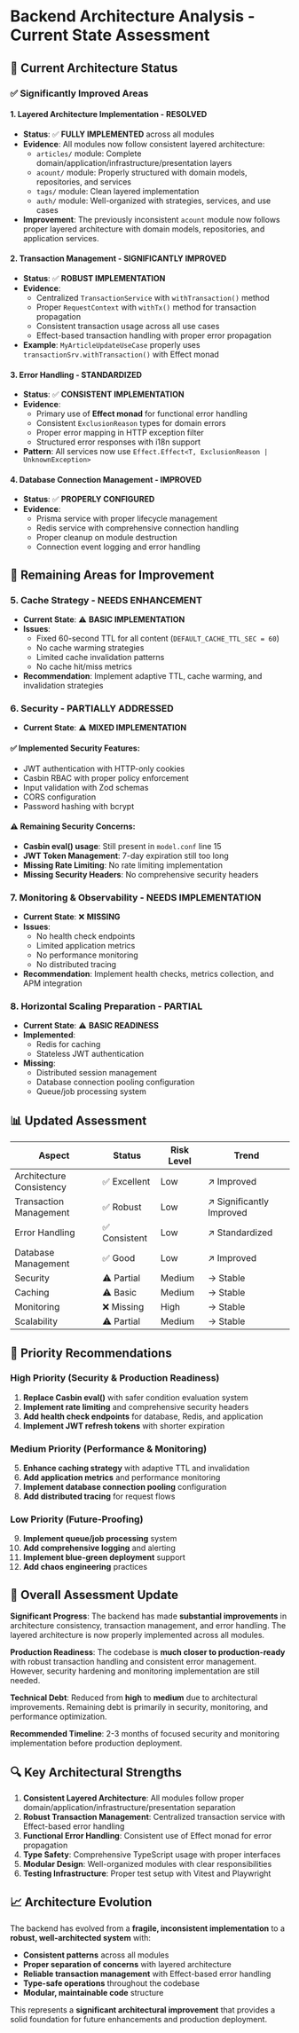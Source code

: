 # Backend Architecture Analysis - Current State Assessment

## 🎯 **Current Architecture Status**

### ✅ **Significantly Improved Areas**

#### 1. **Layered Architecture Implementation - RESOLVED**
- **Status**: ✅ **FULLY IMPLEMENTED** across all modules
- **Evidence**: All modules now follow consistent layered architecture:
  - `articles/` module: Complete domain/application/infrastructure/presentation layers
  - `acount/` module: Properly structured with domain models, repositories, and services
  - `tags/` module: Clean layered implementation
  - `auth/` module: Well-organized with strategies, services, and use cases
- **Improvement**: The previously inconsistent `acount` module now follows proper layered architecture with domain models, repositories, and application services.

#### 2. **Transaction Management - SIGNIFICANTLY IMPROVED**
- **Status**: ✅ **ROBUST IMPLEMENTATION**
- **Evidence**:
  - Centralized `TransactionService` with `withTransaction()` method
  - Proper `RequestContext` with `withTx()` method for transaction propagation
  - Consistent transaction usage across all use cases
  - Effect-based transaction handling with proper error propagation
- **Example**: `MyArticleUpdateUseCase` properly uses `transactionSrv.withTransaction()` with Effect monad

#### 3. **Error Handling - STANDARDIZED**
- **Status**: ✅ **CONSISTENT IMPLEMENTATION**
- **Evidence**:
  - Primary use of **Effect monad** for functional error handling
  - Consistent `ExclusionReason` types for domain errors
  - Proper error mapping in HTTP exception filter
  - Structured error responses with i18n support
- **Pattern**: All services now use `Effect.Effect<T, ExclusionReason | UnknownException>`

#### 4. **Database Connection Management - IMPROVED**
- **Status**: ✅ **PROPERLY CONFIGURED**
- **Evidence**:
  - Prisma service with proper lifecycle management
  - Redis service with comprehensive connection handling
  - Proper cleanup on module destruction
  - Connection event logging and error handling

## 🔧 **Remaining Areas for Improvement**

### 5. **Cache Strategy - NEEDS ENHANCEMENT**
- **Current State**: ⚠️ **BASIC IMPLEMENTATION**
- **Issues**:
  - Fixed 60-second TTL for all content (`DEFAULT_CACHE_TTL_SEC = 60`)
  - No cache warming strategies
  - Limited cache invalidation patterns
  - No cache hit/miss metrics
- **Recommendation**: Implement adaptive TTL, cache warming, and invalidation strategies

### 6. **Security - PARTIALLY ADDRESSED**
- **Current State**: ⚠️ **MIXED IMPLEMENTATION**

#### ✅ **Implemented Security Features**:
- JWT authentication with HTTP-only cookies
- Casbin RBAC with proper policy enforcement
- Input validation with Zod schemas
- CORS configuration
- Password hashing with bcrypt

#### ⚠️ **Remaining Security Concerns**:
- **Casbin eval() usage**: Still present in `model.conf` line 15
- **JWT Token Management**: 7-day expiration still too long
- **Missing Rate Limiting**: No rate limiting implementation
- **Missing Security Headers**: No comprehensive security headers

### 7. **Monitoring & Observability - NEEDS IMPLEMENTATION**
- **Current State**: ❌ **MISSING**
- **Issues**:
  - No health check endpoints
  - Limited application metrics
  - No performance monitoring
  - No distributed tracing
- **Recommendation**: Implement health checks, metrics collection, and APM integration

### 8. **Horizontal Scaling Preparation - PARTIAL**
- **Current State**: ⚠️ **BASIC READINESS**
- **Implemented**:
  - Redis for caching
  - Stateless JWT authentication
- **Missing**:
  - Distributed session management
  - Database connection pooling configuration
  - Queue/job processing system

## 📊 **Updated Assessment**

| Aspect | Status | Risk Level | Trend |
|--------|--------|------------|-------|
| Architecture Consistency | ✅ Excellent | Low | ↗️ Improved |
| Transaction Management | ✅ Robust | Low | ↗️ Significantly Improved |
| Error Handling | ✅ Consistent | Low | ↗️ Standardized |
| Database Management | ✅ Good | Low | ↗️ Improved |
| Security | ⚠️ Partial | Medium | → Stable |
| Caching | ⚠️ Basic | Medium | → Stable |
| Monitoring | ❌ Missing | High | → Stable |
| Scalability | ⚠️ Partial | Medium | → Stable |

## 🚀 **Priority Recommendations**

### High Priority (Security & Production Readiness)
1. **Replace Casbin eval()** with safer condition evaluation system
2. **Implement rate limiting** and comprehensive security headers
3. **Add health check endpoints** for database, Redis, and application
4. **Implement JWT refresh tokens** with shorter expiration

### Medium Priority (Performance & Monitoring)
5. **Enhance caching strategy** with adaptive TTL and invalidation
6. **Add application metrics** and performance monitoring
7. **Implement database connection pooling** configuration
8. **Add distributed tracing** for request flows

### Low Priority (Future-Proofing)
9. **Implement queue/job processing** system
10. **Add comprehensive logging** and alerting
11. **Implement blue-green deployment** support
12. **Add chaos engineering** practices

## 🎯 **Overall Assessment Update**

**Significant Progress**: The backend has made **substantial improvements** in architecture consistency, transaction management, and error handling. The layered architecture is now properly implemented across all modules.

**Production Readiness**: The codebase is **much closer to production-ready** with robust transaction handling and consistent error management. However, security hardening and monitoring implementation are still needed.

**Technical Debt**: Reduced from **high** to **medium** due to architectural improvements. Remaining debt is primarily in security, monitoring, and performance optimization.

**Recommended Timeline**: 2-3 months of focused security and monitoring implementation before production deployment.

## 🔍 **Key Architectural Strengths**

1. **Consistent Layered Architecture**: All modules follow proper domain/application/infrastructure/presentation separation
2. **Robust Transaction Management**: Centralized transaction service with Effect-based error handling
3. **Functional Error Handling**: Consistent use of Effect monad for error propagation
4. **Type Safety**: Comprehensive TypeScript usage with proper interfaces
5. **Modular Design**: Well-organized modules with clear responsibilities
6. **Testing Infrastructure**: Proper test setup with Vitest and Playwright

## 📈 **Architecture Evolution**

The backend has evolved from a **fragile, inconsistent implementation** to a **robust, well-architected system** with:

- **Consistent patterns** across all modules
- **Proper separation of concerns** with layered architecture
- **Reliable transaction management** with Effect-based error handling
- **Type-safe operations** throughout the codebase
- **Modular, maintainable code** structure

This represents a **significant architectural improvement** that provides a solid foundation for future enhancements and production deployment.